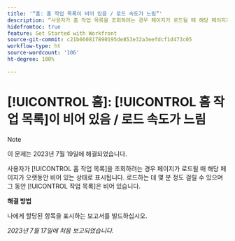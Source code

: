 ```yaml
---
title: '“홈: 홈 작업 목록이 비어 있음 / 로드 속도가 느림”'
description: “사용자가 홈 작업 목록을 조회하려는 경우 페이지가 로드될 때 해당 페이지가 오랫동안 비어 있는 상태로 표시됩니다. 로드하는 데 몇 분 정도 걸릴 수 있으며 그 동안 작업 목록은 비어 있습니다.”
hidefromtoc: true
feature: Get Started with Workfront
source-git-commit: c21b660817890195de853e32a3eefdcf1d473c05
workflow-type: ht
source-wordcount: '106'
ht-degree: 100%

---
```



# [!UICONTROL 홈]: [!UICONTROL 홈 작업 목록]이 비어 있음 / 로드 속도가 느림

>[!NOTE]
>
>이 문제는 2023년 7월 19일에 해결되었습니다.

사용자가 [!UICONTROL 홈 작업 목록]을 조회하려는 경우 페이지가 로드될 때 해당 페이지가 오랫동안 비어 있는 상태로 표시됩니다. 로드하는 데 몇 분 정도 걸릴 수 있으며 그 동안 [!UICONTROL 작업 목록]은 비어 있습니다.

**해결 방법**

나에게 할당된 항목을 표시하는 보고서를 빌드하십시오.

_2023년 7월 17일에 처음 보고되었습니다._

